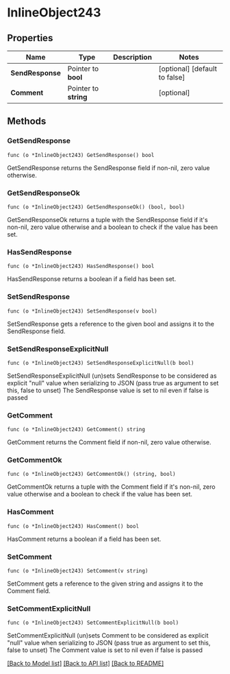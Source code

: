 # InlineObject243

## Properties

Name | Type | Description | Notes
------------ | ------------- | ------------- | -------------
**SendResponse** | Pointer to **bool** |  | [optional] [default to false]
**Comment** | Pointer to **string** |  | [optional] 

## Methods

### GetSendResponse

`func (o *InlineObject243) GetSendResponse() bool`

GetSendResponse returns the SendResponse field if non-nil, zero value otherwise.

### GetSendResponseOk

`func (o *InlineObject243) GetSendResponseOk() (bool, bool)`

GetSendResponseOk returns a tuple with the SendResponse field if it's non-nil, zero value otherwise
and a boolean to check if the value has been set.

### HasSendResponse

`func (o *InlineObject243) HasSendResponse() bool`

HasSendResponse returns a boolean if a field has been set.

### SetSendResponse

`func (o *InlineObject243) SetSendResponse(v bool)`

SetSendResponse gets a reference to the given bool and assigns it to the SendResponse field.

### SetSendResponseExplicitNull

`func (o *InlineObject243) SetSendResponseExplicitNull(b bool)`

SetSendResponseExplicitNull (un)sets SendResponse to be considered as explicit "null" value
when serializing to JSON (pass true as argument to set this, false to unset)
The SendResponse value is set to nil even if false is passed
### GetComment

`func (o *InlineObject243) GetComment() string`

GetComment returns the Comment field if non-nil, zero value otherwise.

### GetCommentOk

`func (o *InlineObject243) GetCommentOk() (string, bool)`

GetCommentOk returns a tuple with the Comment field if it's non-nil, zero value otherwise
and a boolean to check if the value has been set.

### HasComment

`func (o *InlineObject243) HasComment() bool`

HasComment returns a boolean if a field has been set.

### SetComment

`func (o *InlineObject243) SetComment(v string)`

SetComment gets a reference to the given string and assigns it to the Comment field.

### SetCommentExplicitNull

`func (o *InlineObject243) SetCommentExplicitNull(b bool)`

SetCommentExplicitNull (un)sets Comment to be considered as explicit "null" value
when serializing to JSON (pass true as argument to set this, false to unset)
The Comment value is set to nil even if false is passed

[[Back to Model list]](../README.md#documentation-for-models) [[Back to API list]](../README.md#documentation-for-api-endpoints) [[Back to README]](../README.md)


